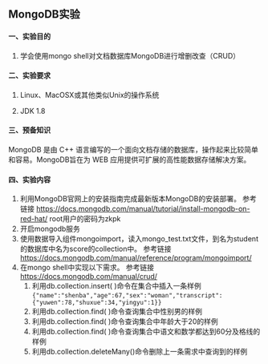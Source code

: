 ## MongoDB实验

#### 一、实验目的

1. 学会使用mongo shell对文档数据库MongoDB进行增删改查（CRUD）


#### 二、实验要求

1. Linux、MacOSX或其他类似Unix的操作系统

2. JDK 1.8


#### 三、预备知识

MongoDB 是由 C++ 语言编写的一个面向文档存储的数据库，操作起来比较简单和容易。MongoDB旨在为 WEB 应用提供可扩展的高性能数据存储解决方案。  

#### 四、实验内容

1.  利用MongoDB官网上的安装指南完成最新版本MongoDB的安装部署。
    参考链接 https://docs.mongodb.com/manual/tutorial/install-mongodb-on-red-hat/
    root用户的密码为zkpk
2.  开启mongodb服务
3.  使用数据导入组件mongoimport，读入mongo_test.txt文件，到名为student的数据库中名为score的collection中。
    参考链接 https://docs.mongodb.com/manual/reference/program/mongoimport/
4.  在mongo shell中实现以下需求。
    参考链接 https://docs.mongodb.com/manual/crud/
    1.  利用db.collection.insert( )命令在集合中插入一条样例 `{"name":"shenba","age":67,"sex":"woman","transcript":	      {"yuwen":78,"shuxue":34,"yingyu":1}}`
    2.  利用db.collection.find( )命令查询集合中性别男的样例
    3.  利用db.collection.find( )命令查询集合中年龄大于20的样例
    4.  利用db.collection.find( )命令查询集合中语文和数学都达到60分及格线的样例
    5.  利用db.collection.deleteMany()命令删除上一条需求中查询到的样例